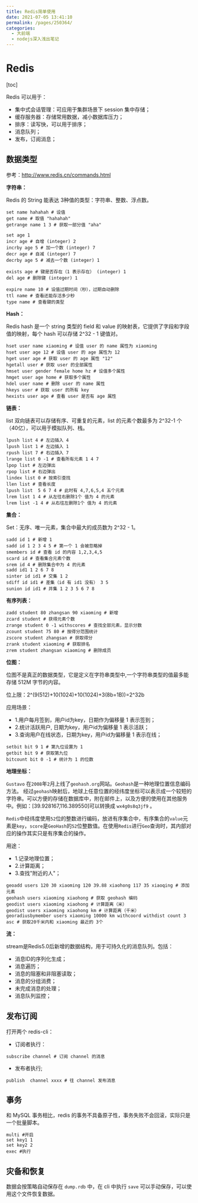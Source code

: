 ```yaml
---
title: Redis简单使用
date: 2021-07-05 13:41:10
permalink: /pages/250364/
categories:
  - 大前端
  - nodejs深入浅出笔记
---
```

# Redis

[toc]

Redis 可以用于：

- 集中式会话管理：可应用于集群场景下 session 集中存储；
- 缓存服务器：存储常用数据，减小数据库压力；
- 排序：读写快，可以用于排序；
- 消息队列；
- 发布，订阅消息；

## 数据类型

参考：<http://www.redis.cn/commands.html>

**字符串：**

Redis 的 String 能表达 3种值的类型：字符串、整数、浮点数。

```shell
set name hahahah # 设值
get name # 取值 "hahahah"
getrange name 1 3 # 获取一部分值 "aha"

set age 1
incr age # 自增 (integer) 2
incrby age 5 # 加一个数 (integer) 7
decr age # 自减 (integer) 7
decrby age 5 # 减去一个数 (integer) 1

exists age # 键是否存在（1 表示存在） (integer) 1
del age # 删除键 (integer) 1

expire name 10 # 设值过期时间（秒），过期自动删除
ttl name # 查看还能存活多少秒
type name # 查看键的类型
```

**Hash：**

Redis hash 是一个 string 类型的 field 和 value 的映射表，它提供了字段和字段值的映射，每个 hash 可以存储 2^32 - 1 键值对。

```shell
hset user name xiaoming # 设值 user 的 name 属性为 xiaoming
hset user age 12 # 设值 user 的 age 属性为 12
hget user age # 获取 user 的 age 属性 "12"
hgetall user # 获取 user 的全部属性
hmset user gender female home hz # 设值多个属性
hmget user age home # 获取多个属性
hdel user name # 删除 user 的 name 属性
hkeys user # 获取 user 的所有 key
hexists user age # 查看 user 是否有 age 属性
```

**链表：**

list 双向链表可以存储有序、可重复的元素，list 的元素个数最多为 2^32-1 个（40亿），可以用于模拟队列、栈。

```shell
lpush list 4 # 左边插入 4
lpush list 1 # 左边插入 1
rpush list 7 # 右边插入 7
lrange list 0 -1 # 查看所有元素 1 4 7
lpop list # 左边弹出
rpop list # 右边弹出
lindex list 0 # 按索引查找
llen list # 查看长度
lpush list  5 6 7 4 # 此时有 4,7,6,5,4 五个元素
lrem list 1 4 # 从左往右删除1个 值为 4 的元素
lrem list -1 4 # 从右往左删除1个 值为 4 的元素 
```

**集合：**

Set：无序、唯一元素，集合中最大的成员数为 2^32 - 1。

```shell
sadd id 1 # 新增 1
sadd id 1 2 3 4 5 # 第一个 1 会被忽略掉
smembers id # 查看 id 的内容 1,2,3,4,5
scard id # 查看集合元素个数
srem id 4 # 删除集合中为 4 的元素
sadd id1 1 2 6 7 8
sinter id id1 # 交集 1 2
sdiff id id1 # 差集（id 有 id1 没有） 3 5
sunion id id1 # 并集 1 2 3 5 6 7 8
```

**有序列表：**

```shell
zadd student 80 zhangsan 90 xiaoming # 新增
zcard student # 获得元素个数
zrange student 0 -1 withscores # 查找全部元素，显示分数
zcount student 75 80 # 按得分范围统计
zscore student zhangsan # 获取得分
zrank student xiaoming # 获取排名
zrem student zhangsan xiaoming # 删除成员
```

**位图：**

位图不是真正的数据类型，它是定义在字符串类型中,一个字符串类型的值最多能存储 512M 字节的内容。

位上限：2^(9(512)+10(1024)+10(1024)+3(8b=1B))=2^32b

应用场景：

- 1.用户每月签到，用户id为key，日期作为偏移量 1 表示签到；
- 2.统计活跃用户, 日期为key，用户id为偏移量 1 表示活跃；
- 3.查询用户在线状态，日期为key，用户id为偏移量 1 表示在线；

```shell
setbit bit 9 1 # 第九位设置为 1
getbit bit 9 # 获取第九位
bitcount bit 0 -1 # 统计为 1 的位数
```

**地理坐标：**

``Gustavo`` 在``2008``年``2``月上线了``geohash.org``网站。``Geohash``是一种地理位置信息编码方法。 经过``geohash``映射后，地球上任意位置的经纬度坐标可以表示成一个较短的字符串。可以方便的存储在数据库中，附在邮件上，以及方便的使用在其他服务中。例如：[39.928167,116.389550]可以转换成 ``wx4g0s8q3jf9`` 。

``Redis``中经纬度使用``52``位的整数进行编码，放进有序集合中，有序集合的``value``元素是``key``，``score``是``GeoHash``的``52``位整数值。在使用``Redis``进行``Geo``查询时，其内部对应的操作其实只是有序集合的操作。

用途：

- 1.记录地理位置；
- 2.计算距离；
- 3.查找"附近的人"；

```shell
geoadd users 120 30 xiaoming 120 39.88 xiaohong 117 35 xiaoqing # 添加元素
geohash users xiaoming xiaohong # 获取 geohash 编码
geodist users xiaoming xiaohong # 计算距离（米）
geodist users xiaoming xiaohong km # 计算距离（千米）
georadiusbymember users xiaoming 10000 km withcoord withdist count 3 asc # 获取20千米内和 xiaoming 最近的 3个
```

**流：**

stream是Redis5.0后新增的数据结构，用于可持久化的消息队列。包括：

- 消息ID的序列化生成；
- 消息遍历；
- 消息的阻塞和非阻塞读取；
- 消息的分组消费；
- 未完成消息的处理；
- 消息队列监控；

## 发布订阅

打开两个 redis-cli：

- 订阅者执行：

```shell
subscribe channel # 订阅 channel 的消息
```

- 发布者执行;

```shell
publish  channel xxxx # 往 channel 发布消息
```

## 事务

和 MySQL 事务相比，redis 的事务不具备原子性，事务失败不会回滚，实际只是一个批量脚本。

```shell
multi #开启
set key1 1
set key2 2
exec #执行
```

## 灾备和恢复

数据会按策略自动保存在 ``dump.rdb`` 中，在 cli 中执行 ``save`` 可以手动保存，可以使用这个文件恢复数据。
